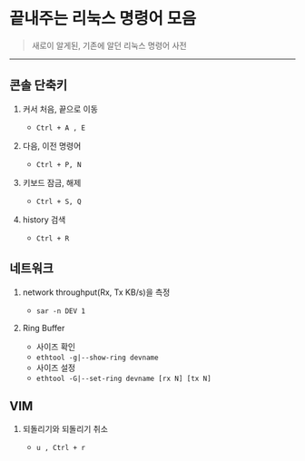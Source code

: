 # 끝내주는 리눅스 명령어 모음

> 새로이 알게된, 기존에 알던 리눅스 명령어 사전

---

## 콘솔 단축키

1. 커서 처음, 끝으로 이동

   - `Ctrl + A , E`

2. 다음, 이전 명령어

   - `Ctrl + P, N`

3. 키보드 잠금, 해제

   - `Ctrl + S, Q`

4. history 검색

   - `Ctrl + R`

## 네트워크

1. network throughput(Rx, Tx KB/s)을 측정

   - `sar -n DEV 1`

2. Ring Buffer

   - 사이즈 확인
   - `ethtool -g|--show-ring devname`
   - 사이즈 설정
   - `ethtool -G|--set-ring devname [rx N] [tx N]`

## VIM

1. 되돌리기와 되돌리기 취소

   - `u , Ctrl + r`
